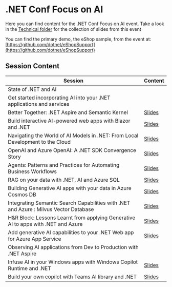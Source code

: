 # .NET Conf Focus on AI

Here you can find content for the .NET Conf Focus on AI event.  Take a look in the [Technical folder](Technical) for the collection of slides from this event

You can find the primary demo, the eShop sample, from the event at:  [https://github.com/dotnet/eShopSupport](https://github.com/dotnet/eShopSupport)


## Session Content

| Session | Content |
| --- | --- |
| State of .NET and AI | |
| Get started incorporating AI into your .NET applications and services | |
| Better Together: .NET Aspire and Semantic Kernel | [Slides](Technical/BetterTogether_SemanticKernel.pptx) |
| Build interactive AI-powered web apps with Blazor and .NET | [Slides](Technical/Blazor%20and%20AI.pptx) |
| Navigating the World of AI Models in .NET: From Local Development to the Cloud | [Slides](Technical/Bruno%20-%20From%20Local%20Development%20to%20the%20Cloud.pptx) |
| OpenAI and Azure OpenAI: A .NET SDK Convergence Story | [Slides](Technical/open-ai-for-dotnet-sdk.pptx) |
| Agents: Patterns and Practices for Automating Business Workflows | [Slides](Technical/agents-dotnetconf-draft.pptx) |
| RAG on your data with .NET, AI and Azure SQL | [Slides](Technical/RAG%20on%20your%20data%20with%20.NET%2C%20AI%20and%20Azure%20SQL.pptx) |
| Building Generative AI apps with your data in Azure Cosmos DB  | [Slides](Technical/Vector%20Search%20RAG%20with%20Azure%20Cosmos%20DB.pptx) |
| Integrating Semantic Search Capabilities with .NET and Azure : Milvus Vector Database | [Slides](Technical/MilvusVectorDatabase_Integrating%20Semantic%20Search%20Capabilities%20with%20.NET%20and%20Azure.pptx) |
| H&R Block: Lessons Learnt from applying Generative AI to apps with .NET and Azure | [Slides](Technical/Lessons%20Learnt%20from%20applying%20Generative%20AI%20to%20apps%20with%20.NET%20and%20Azure.pptx) |
| Add generative AI capabilities to your .NET Web app for Azure App Service | [Slides](Technical/Add%20generative%20AI%20capabilities%20to%20your%20.NET%20Web%20app%20for%20Azure%20App%20Service.pptx) |
| Observing AI applications from Dev to Production with .NET Aspire | |
| Infuse AI in your Windows apps with Windows Copilot Runtime and .NET | [Slides](Technical/Infuse%20AI%20in%20your%20Apps%20with%20Windows%20Copilot%20Runtime%20and%20.NET.pptx) |
| Build your own copilot with Teams AI library and .NET | [Slides](Technical/Build%20your%20own%20copilot%20with%20Teams%20AI%20lib.pptx) |
